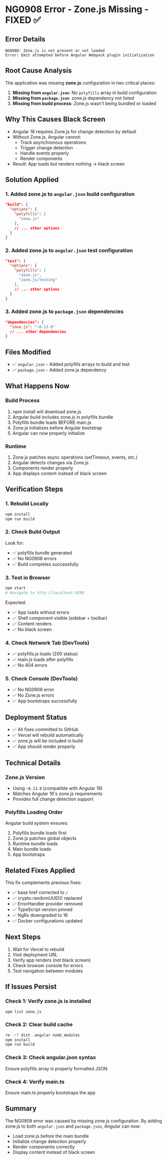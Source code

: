 # NG0908 Error - Zone.js Missing - FIXED ✅

## Error Details
```
NG0908: Zone.js is not present or not loaded
Error: Emit attempted before Angular Webpack plugin initialization
```

## Root Cause Analysis
The application was missing **zone.js** configuration in two critical places:

1. **Missing from `angular.json`**: No `polyfills` array in build configuration
2. **Missing from `package.json`**: zone.js dependency not listed
3. **Missing from build process**: Zone.js wasn't being bundled or loaded

## Why This Causes Black Screen
- Angular 16 requires Zone.js for change detection by default
- Without Zone.js, Angular cannot:
  - Track asynchronous operations
  - Trigger change detection
  - Handle events properly
  - Render components
- Result: App loads but renders nothing → black screen

## Solution Applied

### 1. Added zone.js to `angular.json` build configuration
```json
"build": {
  "options": {
    "polyfills": [
      "zone.js"
    ],
    // ... other options
  }
}
```

### 2. Added zone.js to `angular.json` test configuration
```json
"test": {
  "options": {
    "polyfills": [
      "zone.js",
      "zone.js/testing"
    ],
    // ... other options
  }
}
```

### 3. Added zone.js to `package.json` dependencies
```json
"dependencies": {
  "zone.js": "~0.13.0"
  // ... other dependencies
}
```

## Files Modified
- ✅ `angular.json` - Added polyfills arrays to build and test
- ✅ `package.json` - Added zone.js dependency

## What Happens Now

### Build Process
1. npm install will download zone.js
2. Angular build includes zone.js in polyfills bundle
3. Polyfills bundle loads BEFORE main.js
4. Zone.js initializes before Angular bootstrap
5. Angular can now properly initialize

### Runtime
1. Zone.js patches async operations (setTimeout, events, etc.)
2. Angular detects changes via Zone.js
3. Components render properly
4. App displays content instead of black screen

## Verification Steps

### 1. Rebuild Locally
```bash
npm install
npm run build
```

### 2. Check Build Output
Look for:
- ✅ polyfills bundle generated
- ✅ No NG0908 errors
- ✅ Build completes successfully

### 3. Test in Browser
```bash
npm start
# Navigate to http://localhost:4200
```

Expected:
- ✅ App loads without errors
- ✅ Shell component visible (sidebar + toolbar)
- ✅ Content renders
- ✅ No black screen

### 4. Check Network Tab (DevTools)
- ✅ polyfills.js loads (200 status)
- ✅ main.js loads after polyfills
- ✅ No 404 errors

### 5. Check Console (DevTools)
- ✅ No NG0908 error
- ✅ No Zone.js errors
- ✅ App bootstraps successfully

## Deployment Status
- ✅ All fixes committed to GitHub
- ✅ Vercel will rebuild automatically
- ✅ zone.js will be included in build
- ✅ App should render properly

## Technical Details

### Zone.js Version
- Using `~0.13.0` (compatible with Angular 16)
- Matches Angular 16's zone.js requirements
- Provides full change detection support

### Polyfills Loading Order
Angular build system ensures:
1. Polyfills bundle loads first
2. Zone.js patches global objects
3. Runtime bundle loads
4. Main bundle loads
5. App bootstraps

## Related Fixes Applied
This fix complements previous fixes:
- ✅ base href corrected to `/`
- ✅ crypto.randomUUID() replaced
- ✅ ErrorHandler provider removed
- ✅ TypeScript version pinned
- ✅ NgRx downgraded to 16
- ✅ Docker configurations updated

## Next Steps
1. Wait for Vercel to rebuild
2. Visit deployment URL
3. Verify app renders (not black screen)
4. Check browser console for errors
5. Test navigation between modules

## If Issues Persist

### Check 1: Verify zone.js is installed
```bash
npm list zone.js
```

### Check 2: Clear build cache
```bash
rm -rf dist .angular node_modules
npm install
npm run build
```

### Check 3: Check angular.json syntax
Ensure polyfills array is properly formatted JSON

### Check 4: Verify main.ts
Ensure main.ts properly bootstraps the app

## Summary
The NG0908 error was caused by missing zone.js configuration. By adding zone.js to both `angular.json` and `package.json`, Angular can now:
- Load zone.js before the main bundle
- Initialize change detection properly
- Render components correctly
- Display content instead of black screen
